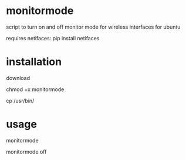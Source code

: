 # monitormode
script to turn on and off monitor mode for wireless interfaces for ubuntu

requires netifaces: pip install netifaces

# installation
download

chmod +x monitormode

cp /usr/bin/

# usage
monitormode

monitormode off
